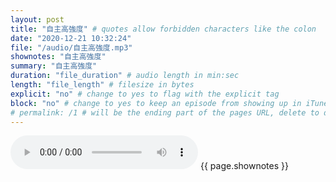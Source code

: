 ```yaml
---
layout: post
title: "自主高強度" # quotes allow forbidden characters like the colon
date: "2020-12-21 10:32:24"
file: "/audio/自主高強度.mp3"
shownotes: "自主高強度"
summary: "自主高強度"
duration: "file_duration" # audio length in min:sec
length: "file_length" # filesize in bytes
explicit: "no" # change to yes to flag with the explicit tag
block: "no" # change to yes to keep an episode from showing up in iTunes
# permalink: /1 # will be the ending part of the pages URL, delete to default to the title
---
```


<audio controls>
<source src="{{site.url}}{{site.baseurl}}{{ page.file }}" type="audio/x-mp3">
Your browser does not support the audio element.
</audio>
{{ page.shownotes }}
